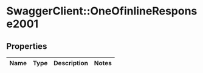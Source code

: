 # SwaggerClient::OneOfinlineResponse2001

## Properties
Name | Type | Description | Notes
------------ | ------------- | ------------- | -------------

